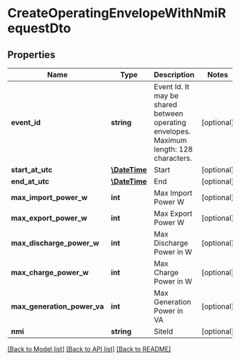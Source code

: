 # CreateOperatingEnvelopeWithNmiRequestDto

## Properties
Name | Type | Description | Notes
------------ | ------------- | ------------- | -------------
**event_id** | **string** | Event Id. It may be shared between operating envelopes.   Maximum length: 128 characters. | [optional] 
**start_at_utc** | [**\DateTime**](\DateTime.md) | Start | [optional] 
**end_at_utc** | [**\DateTime**](\DateTime.md) | End | [optional] 
**max_import_power_w** | **int** | Max Import Power W | [optional] 
**max_export_power_w** | **int** | Max Export Power W | [optional] 
**max_discharge_power_w** | **int** | Max Discharge Power in W | [optional] 
**max_charge_power_w** | **int** | Max Charge Power in W | [optional] 
**max_generation_power_va** | **int** | Max Generation Power in VA | [optional] 
**nmi** | **string** | SiteId | [optional] 

[[Back to Model list]](../../README.md#documentation-for-models) [[Back to API list]](../../README.md#documentation-for-api-endpoints) [[Back to README]](../../README.md)

